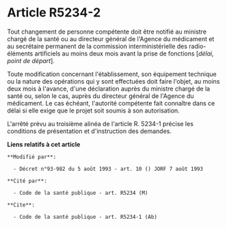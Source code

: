 # Article R5234-2

Tout changement de personne compétente doit être notifié au ministre chargé de la santé ou au directeur général de l'Agence
du médicament et au secrétaire permanent de la commission interministérielle des radio-éléments artificiels au moins deux
mois avant la prise de fonctions [*délai, point de départ*].

Toute modification concernant l'établissement, son équipement technique ou la nature des opérations qui y sont effectuées
doit faire l'objet, au moins deux mois à l'avance, d'une déclaration auprès du ministre chargé de la santé ou, selon le cas,
auprès du directeur général de l'Agence du médicament. Le cas échéant, l'autorité compétente fait connaître dans ce délai si
elle exige que le projet soit soumis à son autorisation.

L'arrêté prévu au troisième alinéa de l'article R. 5234-1 précise les conditions de présentation et d'instruction des
demandes.

**Liens relatifs à cet article**

	**Modifié par**:

	  - Décret n°93-982 du 5 août 1993 - art. 10 () JORF 7 août 1993

	**Cité par**:

	  - Code de la santé publique - art. R5234 (M)

	**Cite**:

	  - Code de la santé publique - art. R5234-1 (Ab)
